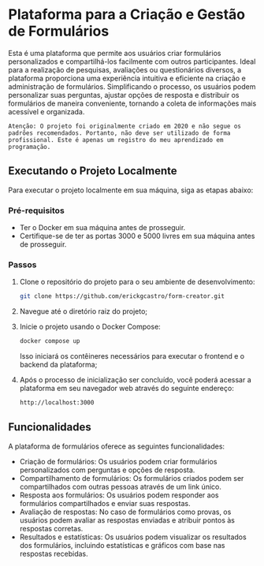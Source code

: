 # Plataforma para a Criação e Gestão de Formulários

Esta é uma plataforma que permite aos usuários criar formulários personalizados e compartilhá-los facilmente com outros participantes. Ideal para a realização de pesquisas, avaliações ou questionários diversos, a plataforma proporciona uma experiência intuitiva e eficiente na criação e administração de formulários. Simplificando o processo, os usuários podem personalizar suas perguntas, ajustar opções de resposta e distribuir os formulários de maneira conveniente, tornando a coleta de informações mais acessível e organizada.

```
Atenção: O projeto foi originalmente criado em 2020 e não segue os padrões recomendados. Portanto, não deve ser utilizado de forma profissional. Este é apenas um registro do meu aprendizado em programação.
```

## Executando o Projeto Localmente

Para executar o projeto localmente em sua máquina, siga as etapas abaixo:

### Pré-requisitos

- Ter o Docker em sua máquina antes de prosseguir.
- Certifique-se de ter as portas 3000 e 5000 livres em sua máquina antes de prosseguir.

### Passos

1. Clone o repositório do projeto para o seu ambiente de desenvolvimento:

   ```bash
   git clone https://github.com/erickgcastro/form-creator.git
   ```

2. Navegue até o diretório raiz do projeto;

3. Inicie o projeto usando o Docker Compose:

   ```bash
   docker compose up
   ```

   Isso iniciará os contêineres necessários para executar o frontend e o backend da plataforma;

4. Após o processo de inicialização ser concluído, você poderá acessar a plataforma em seu navegador web através do seguinte endereço:

   ```bash
   http://localhost:3000
   ```

## Funcionalidades

A plataforma de formulários oferece as seguintes funcionalidades:

- Criação de formulários: Os usuários podem criar formulários personalizados com perguntas e opções de resposta.
- Compartilhamento de formulários: Os formulários criados podem ser compartilhados com outras pessoas através de um link único.
- Resposta aos formulários: Os usuários podem responder aos formulários compartilhados e enviar suas respostas.
- Avaliação de respostas: No caso de formulários como provas, os usuários podem avaliar as respostas enviadas e atribuir pontos às respostas corretas.
- Resultados e estatísticas: Os usuários podem visualizar os resultados dos formulários, incluindo estatísticas e gráficos com base nas respostas recebidas.
